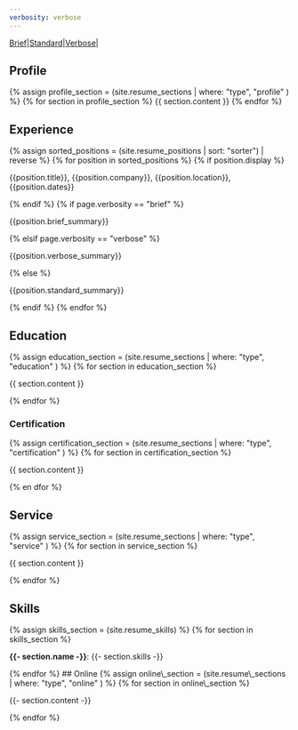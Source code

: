 ```yaml
---
verbosity: verbose
---
```


[Brief](resume_brief.md)|[Standard](resume.md)|[Verbose](resume_verbose.md)|

## Profile
{% assign profile\_section = (site.resume\_sections | where: "type", "profile" ) %}
{% for section in profile\_section %}
{{ section.content }}
{% endfor %}

## Experience
{% assign sorted\_positions = (site.resume\_positions | sort: "sorter") | reverse %}
{% for position in sorted\_positions %}
  {% if position.display %}
<p>{{position.title}}, {{position.company}}, {{position.location}}, {{position.dates}}</p>
  {% endif %}
  {% if page.verbosity == "brief" %}
<p>{{position.brief_summary}}</p>
  {% elsif page.verbosity == "verbose" %}
<p>{{position.verbose_summary}}</p>
  {% else %}
<p>{{position.standard_summary}}</p>
  {% endif %}
{% endfor %}

## Education
{% assign education\_section = (site.resume\_sections | where: "type", "education" ) %}
{% for section in education\_section %}
<p>{{ section.content }}</p>
{% endfor %}

### Certification
{% assign certification\_section = (site.resume\_sections | where: "type", "certification" ) %}
{% for section in certification\_section %}
<p>{{ section.content }}</p>
{% en dfor %}

## Service
{% assign service\_section = (site.resume\_sections | where: "type", "service" ) %}
{% for section in service\_section %}
<p>{{ section.content }}</p>
{% endfor %}

## Skills
{% assign skills\_section = (site.resume\_skills) %}
{% for section in skills\_section %}
<p><strong>{{- section.name -}}</strong>:&nbsp;{{- section.skills -}}</p>
{% endfor %}
## Online
{% assign online\_section = (site.resume\_sections | where: "type", "online" ) %}
{% for section in online\_section %}
<p>{{- section.content -}}</p>
{% endfor %}
